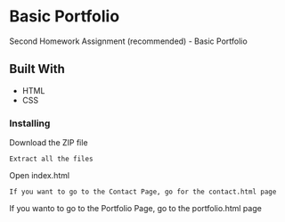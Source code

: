 # Basic Portfolio

Second Homework Assignment (recommended) - Basic Portfolio

## Built With

* HTML
* CSS

### Installing

Download the ZIP file

```
Extract all the files

```
Open index.html

```
If you want to go to the Contact Page, go for the contact.html page

```
If you wanto to go to the Portfolio Page, go to the portfolio.html page

